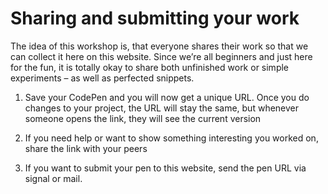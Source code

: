 # Sharing and submitting your work

The idea of this workshop is, that everyone shares their work so that we can collect it here on this website. Since we’re all beginners and just here for the fun, it is totally okay to share both unfinished work or simple experiments – as well as perfected snippets.

1. Save your CodePen and you will now get a unique URL. Once you do changes to your project, the URL will stay the same, but whenever someone opens the link, they will see the current version

2. If you need help or want to show something interesting you worked on, share the link with your peers

3. If you want to submit your pen to this website, send the pen URL via signal or mail.
